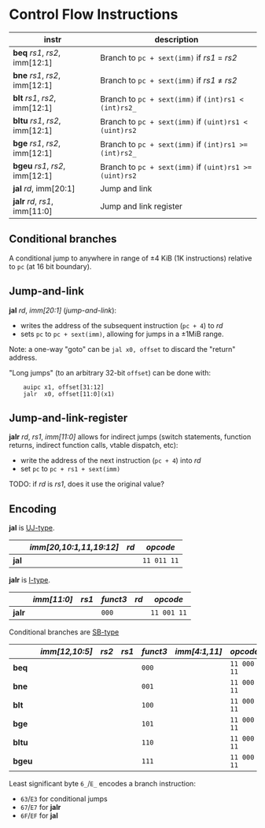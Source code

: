 # Control Flow Instructions

| instr                             | description         |
|-----------------------------------|---------------------|
| **beq**  _rs1_, _rs2_, imm[12:1]  | Branch to `pc + sext(imm)` if _rs1_ = _rs2_
| **bne**  _rs1_, _rs2_, imm[12:1]  | Branch to `pc + sext(imm)` if _rs1_ ≠ _rs2_
| **blt**  _rs1_, _rs2_, imm[12:1]  | Branch to `pc + sext(imm)` if `(int)rs1 < (int)rs2_`
| **bltu** _rs1_, _rs2_, imm[12:1]  | Branch to `pc + sext(imm)` if `(uint)rs1 < (uint)rs2`
| **bge**  _rs1_, _rs2_, imm[12:1]  | Branch to `pc + sext(imm)` if `(int)rs1 >= (int)rs2_`
| **bgeu** _rs1_, _rs2_, imm[12:1]  | Branch to `pc + sext(imm)` if `(uint)rs1 >= (uint)rs2`
| **jal**  _rd_, imm[20:1]          | Jump and link
| **jalr** _rd_, _rs1_, imm[11:0]   | Jump and link register

## Conditional branches

A conditional jump to anywhere in range of ±4 KiB (1K instructions)
relative to `pc` (at 16 bit boundary).

## Jump-and-link

**jal** _rd_, _imm[20:1]_ (_jump-and-link_):

- writes the address of the subsequent instruction (`pc + 4`) to _rd_
- sets `pc` to `pc + sext(imm)`, allowing for jumps in a ±1MiB range.

Note: a one-way "goto" can be `jal x0, offset` to discard the "return" address.

"Long jumps" (to an arbitrary 32-bit `offset`) can be done with:
```
    auipc x1, offset[31:12]
    jalr  x0, offset[11:0](x1)
```

## Jump-and-link-register

**jalr** _rd_, _rs1_, _imm[11:0]_ allows for indirect jumps (switch statements,
function returns, indirect function calls, vtable dispatch, etc):

- write the address of the next instruction (`pc + 4`) into _rd_
- set `pc` to `pc + rs1 + sext(imm)`

TODO: if _rd_ is _rs1_, does it use the original value?


## Encoding

**jal** is [UJ-type](../riscv/encoding.md#uj-type-encoding).

|         |_imm[20,10:1,11,19:12]_|_rd_| _opcode_  |
|---------|-----------------------|----|-----------|
| **jal** |                       |    |`11 011 11`|

**jalr** is [I-type](../riscv/encoding.md#i-type-encoding).

|          | _imm[11:0]_ |_rs1_|_funct3_|_rd_| _opcode_  |
|----------|-------------|-----|--------|----|-----------|
| **jalr** |             |     | `000`  |    |`11 001 11`|


Conditional branches are [SB-type](../riscv/encoding.md#sb-type-encoding)

|          |_imm[12,10:5]_|_rs2_|_rs1_|_funct3_|_imm[4:1,11]_| _opcode_  |
|----------|--------------|-----|-----|--------|-------------|-----------|
| **beq**  |              |     |     | `000`  |             |`11 000 11`|
| **bne**  |              |     |     | `001`  |             |`11 000 11`|
| **blt**  |              |     |     | `100`  |             |`11 000 11`|
| **bge**  |              |     |     | `101`  |             |`11 000 11`|
| **bltu** |              |     |     | `110`  |             |`11 000 11`|
| **bgeu** |              |     |     | `111`  |             |`11 000 11`|


Least significant byte `6_`/`E_` encodes a branch instruction:

- `63`/`E3` for conditional jumps
- `67`/`E7` for **jalr**
- `6F`/`EF` for **jal**

